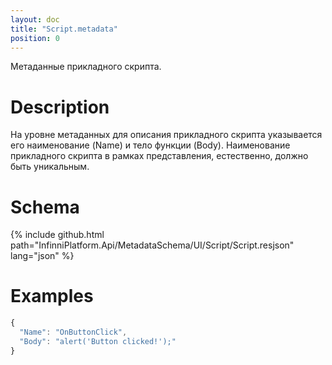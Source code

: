```yaml
---
layout: doc
title: "Script.metadata"
position: 0
---
```


Метаданные прикладного скрипта.

# Description

На уровне метаданных для описания прикладного скрипта указывается его наименование (Name) и тело
функции (Body). Наименование прикладного скрипта в рамках представления, естественно, должно быть
уникальным.

# Schema

{% include github.html path="InfinniPlatform.Api/MetadataSchema/UI/Script/Script.resjson" lang="json" %}

# Examples

```js
{
  "Name": "OnButtonClick",
  "Body": "alert('Button clicked!');"
}
```
